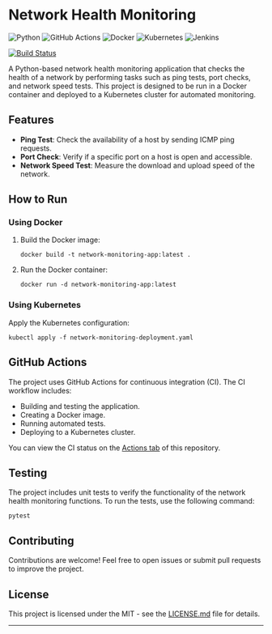 # Network Health Monitoring

![Python](https://img.shields.io/badge/python-3670A0?style=for-the-badge&logo=python&logoColor=ffdd54)
![GitHub Actions](https://img.shields.io/badge/github%20actions-%232671E5.svg?style=for-the-badge&logo=githubactions&logoColor=white)
![Docker](https://img.shields.io/badge/docker-%230db7ed.svg?style=for-the-badge&logo=docker&logoColor=white)
![Kubernetes](https://img.shields.io/badge/kubernetes-%23326ce5.svg?style=for-the-badge&logo=kubernetes&logoColor=white)
![Jenkins](https://img.shields.io/badge/jenkins-%232C5263.svg?style=for-the-badge&logo=jenkins&logoColor=white)

[![Build Status](https://github.com/sinasun/network-health-monitoring-python/actions/workflows/python-app.yml/badge.svg)](https://github.com/sinasun/network-health-monitoring-python/actions)

A Python-based network health monitoring application that checks the health of a network by performing tasks such as ping tests, port checks, and network speed tests. This project is designed to be run in a Docker container and deployed to a Kubernetes cluster for automated monitoring.

## Features

- **Ping Test**: Check the availability of a host by sending ICMP ping requests.
- **Port Check**: Verify if a specific port on a host is open and accessible.
- **Network Speed Test**: Measure the download and upload speed of the network.

## How to Run

### Using Docker

1. Build the Docker image:

   ```shell
   docker build -t network-monitoring-app:latest .
   ```

2. Run the Docker container:

   ```shell
   docker run -d network-monitoring-app:latest
   ```

### Using Kubernetes

Apply the Kubernetes configuration:

```shell
kubectl apply -f network-monitoring-deployment.yaml
```

## GitHub Actions

The project uses GitHub Actions for continuous integration (CI). The CI workflow includes:

- Building and testing the application.
- Creating a Docker image.
- Running automated tests.
- Deploying to a Kubernetes cluster.

You can view the CI status on the [Actions tab](https://github.com/sinasun/network-health-monitoring-python/actions) of this repository.

## Testing

The project includes unit tests to verify the functionality of the network health monitoring functions. To run the tests, use the following command:

```shell
pytest
```

## Contributing

Contributions are welcome! Feel free to open issues or submit pull requests to improve the project.

## License

This project is licensed under the MIT - see the [LICENSE.md](LICENSE.md) file for details.

---
